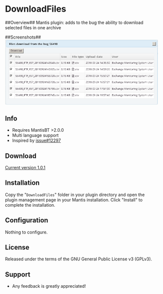 # DownloadFiles


##Overview##
Mantis plugin: adds to the bug the ability to download selected files in one archive


##Screenshots##
![alt text](Screenshots/DownloadFiles.png)


## Info ##
- Requires MantisBT >2.0.0
- Multi language support
- Inspired by [issue#12297](https://www.mantisbt.org/bugs/view.php?id=12297)


## Download ##
[Current version 1.0.1](https://github.com/AnatolyKabakov1983/DownloadFiles/releases/download/1.0.0/DownloadFiles-v1.0.0.zip)



## Installation ##
Copy the "`DownloadFiles`" folder in your plugin directory and open the plugin management page in your Mantis installation.
Click "Install" to complete the installation.


## Configuration ##
Nothing to configure.


## License ##
Released under the terms of the GNU General Public License v3 (GPLv3).


## Support ##
 * Any feedback is greatly appreciated!
